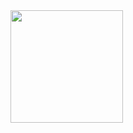 <img height="180em" src="https://github-readme-stats.vercel.app/api?username=fabiotenorio&show_icons=true&hide_border=true&&count_private=true&include_all_commits=true" />
